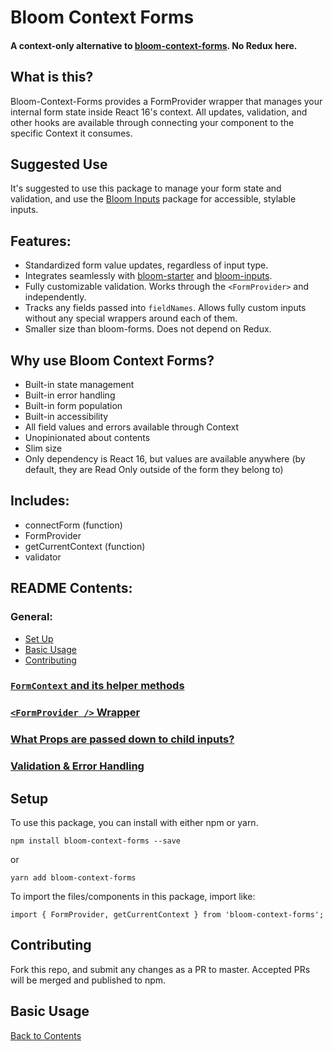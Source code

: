 # Bloom Context Forms

#### A context-only alternative to [bloom-context-forms](https://github.com/vineyard-bloom/bloom-context-forms). No Redux here.

## What is this?
Bloom-Context-Forms provides a FormProvider wrapper that manages your internal form state inside React 16's context. All updates, validation, and other hooks are available through connecting your component to the specific Context it consumes.

## Suggested Use
It's suggested to use this package to manage your form state and validation, and use the [Bloom Inputs](https://github.com/vineyard-bloom/bloom-inputs) package for accessible, stylable inputs.

## Features:
- Standardized form value updates, regardless of input type.
- Integrates seamlessly with [bloom-starter](https://github.com/vineyard-bloom/bloom-starter) and [bloom-inputs](https://github.com/vineyard-bloom/bloom-inputs).
- Fully customizable validation. Works through the `<FormProvider>` and independently.
- Tracks any fields passed into `fieldNames`. Allows fully custom inputs without any special wrappers around each of them.
- Smaller size than bloom-forms. Does not depend on Redux.

## Why use Bloom Context Forms?
* Built-in state management
* Built-in error handling
* Built-in form population
* Built-in accessibility
* All field values and errors available through Context
* Unopinionated about contents
* Slim size
* Only dependency is React 16, but values are available anywhere (by default, they are Read Only outside of the form they belong to)

## Includes:
* connectForm (function)
* FormProvider
* getCurrentContext (function)
* validator

## README Contents:
### General:
- [Set Up](https://github.com/vineyard-bloom/bloom-context-forms#set-up)
- [Basic Usage](https://github.com/vineyard-bloom/bloom-context-forms#basic-usage)
- [Contributing](https://github.com/vineyard-bloom/bloom-context-forms#contributing)

### [`FormContext` and its helper methods](https://github.com/vineyard-bloom/bloom-context-forms/blob/master/docs/form-context.md)
### [`<FormProvider />` Wrapper](https://github.com/vineyard-bloom/bloom-context-forms/blob/master/docs/form-provider.md)
### [What Props are passed down to child inputs?](https://github.com/vineyard-bloom/bloom-context-forms/blob/master/docs/children-props.md)
### [Validation & Error Handling](https://github.com/vineyard-bloom/bloom-context-forms/blob/master/docs/validate-as-options.md)

## Setup
To use this package, you can install with either npm or yarn.
```
npm install bloom-context-forms --save
```
or
```
yarn add bloom-context-forms
```

To import the files/components in this package, import like:
```
import { FormProvider, getCurrentContext } from 'bloom-context-forms';
```

## Contributing
Fork this repo, and submit any changes as a PR to master. Accepted PRs will be merged and published to npm.

## Basic Usage

[Back to Contents](https://github.com/vineyard-bloom/bloom-context-forms#readme-contents)
